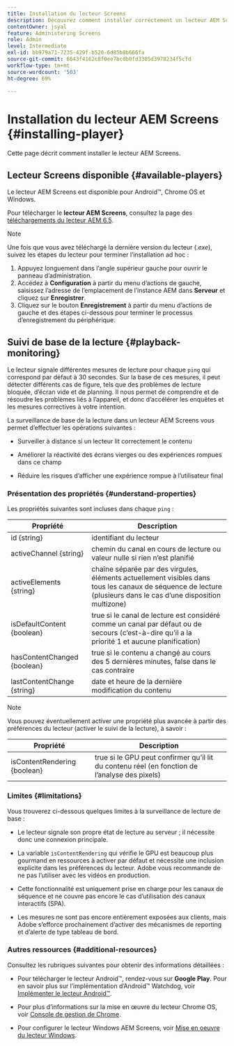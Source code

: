 ```yaml
---
title: Installation du lecteur Screens
description: Découvrez comment installer correctement un lecteur AEM Screens.
contentOwner: jsyal
feature: Administering Screens
role: Admin
level: Intermediate
exl-id: bb979a71-7235-429f-b520-6d85b8b666fa
source-git-commit: 6643f4162c8f0ee7bcdb0fd3305d3978234f5cfd
workflow-type: tm+mt
source-wordcount: '503'
ht-degree: 69%

---
```


# Installation du lecteur AEM Screens {#installing-player}

Cette page décrit comment installer le lecteur AEM Screens.

## Lecteur Screens disponible {#available-players}

Le lecteur AEM Screens est disponible pour Android™, Chrome OS et Windows.

Pour télécharger le **lecteur AEM Screens**, consultez la page des [téléchargements du lecteur AEM 6.5](https://download.macromedia.com/screens/).

>[!NOTE]
>
>Une fois que vous avez téléchargé la dernière version du lecteur (*.exe*), suivez les étapes du lecteur pour terminer l’installation ad hoc :
>
>1. Appuyez longuement dans l’angle supérieur gauche pour ouvrir le panneau d’administration.
>1. Accédez à **Configuration** à partir du menu d’actions de gauche, saisissez l’adresse de l’emplacement de l’instance AEM dans **Serveur** et cliquez sur **Enregistrer**.
>1. Cliquez sur le bouton **Enregistrement** à partir du menu d’actions de gauche et des étapes ci-dessous pour terminer le processus d’enregistrement du périphérique.

## Suivi de base de la lecture {#playback-monitoring}

Le lecteur signale différentes mesures de lecture pour chaque `ping` qui correspond par défaut à 30 secondes. Sur la base de ces mesures, il peut détecter différents cas de figure, tels que des problèmes de lecture bloquée, d’écran vide et de planning. Il nous permet de comprendre et de résoudre les problèmes liés à l’appareil, et donc d’accélérer les enquêtes et les mesures correctives à votre intention.

La surveillance de base de la lecture dans un lecteur AEM Screens vous permet d’effectuer les opérations suivantes :

* Surveiller à distance si un lecteur lit correctement le contenu

* Améliorer la réactivité des écrans vierges ou des expériences rompues dans ce champ

* Réduire les risques d’afficher une expérience rompue à l’utilisateur final

### Présentation des propriétés {#understand-properties}

Les propriétés suivantes sont incluses dans chaque `ping` :

| Propriété | Description |
|---|---|
| id {string} | identifiant du lecteur |
| activeChannel {string} | chemin du canal en cours de lecture ou valeur nulle si rien n’est planifié |
| activeElements {string} | chaîne séparée par des virgules, éléments actuellement visibles dans tous les canaux de séquence de lecture (plusieurs dans le cas d’une disposition multizone) |
| isDefaultContent {boolean} | true si le canal de lecture est considéré comme un canal par défaut ou de secours (c’est-à-dire qu’il a la priorité 1 et aucune planification) |
| hasContentChanged {boolean} | true si le contenu a changé au cours des 5 dernières minutes, false dans le cas contraire |
| lastContentChange {string} | date et heure de la dernière modification du contenu |

>[!NOTE]
>Vous pouvez éventuellement activer une propriété plus avancée à partir des préférences du lecteur (activer le suivi de la lecture), à savoir :
>
>| Propriété | Description |
>|---|---|
>| isContentRendering {boolean} | true si le GPU peut confirmer qu’il lit du contenu réel (en fonction de l’analyse des pixels) |

### Limites {#limitations}

Vous trouverez ci-dessous quelques limites à la surveillance de lecture de base :

* Le lecteur signale son propre état de lecture au serveur ; il nécessite donc une connexion principale.

* La variable `isContentRendering` qui vérifie le GPU est beaucoup plus gourmand en ressources à activer par défaut et nécessite une inclusion explicite dans les préférences du lecteur. Adobe vous recommande de ne pas l’utiliser avec les vidéos en production.

* Cette fonctionnalité est uniquement prise en charge pour les canaux de séquence et ne couvre pas encore le cas d’utilisation des canaux interactifs (SPA).

* Les mesures ne sont pas encore entièrement exposées aux clients, mais Adobe s’efforce prochainement d’activer des mécanismes de reporting et d’alerte de type tableau de bord.

### Autres ressources {#additional-resources}

Consultez les rubriques suivantes pour obtenir des informations détaillées :

* Pour télécharger le lecteur Android™, rendez-vous sur **Google Play**. Pour en savoir plus sur l’implémentation d’Android™ Watchdog, voir [Implémenter le lecteur Android™](implementing-android-player.md).

* Pour plus d’informations sur la mise en œuvre du lecteur Chrome OS, voir [Console de gestion de Chrome](implementing-chrome-os-player.md).

* Pour configurer le lecteur Windows AEM Screens, voir [Mise en oeuvre du lecteur Windows](implementing-windows-player.md).
